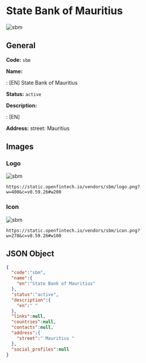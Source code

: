 
# State Bank of Mauritius 
![sbm](https://static.openfintech.io/vendors/sbm/logo.png?w=400&c=v0.59.26#w200)  

## General 
 
**Code:** `sbm` 
 
**Name:** 
 
:	[EN] State Bank of Mauritius 
 
**Status:** `active` 
 
**Description:** 
 
: [EN]   
 
**Address:** 
street:  Mauritius  

## Images 

### Logo 
 
![sbm](https://static.openfintech.io/vendors/sbm/logo.png?w=400&c=v0.59.26#w200)  

```
https://static.openfintech.io/vendors/sbm/logo.png?w=400&c=v0.59.26#w200
```  

### Icon 
 
![sbm](https://static.openfintech.io/vendors/sbm/icon.png?w=278&c=v0.59.26#w100)  

```
https://static.openfintech.io/vendors/sbm/icon.png?w=278&c=v0.59.26#w100
```  

## JSON Object 

```json
{
  "code":"sbm",
  "name":{
    "en":"State Bank of Mauritius"
  },
  "status":"active",
  "description":{
    "en":" "
  },
  "links":null,
  "countries":null,
  "contacts":null,
  "address":{
    "street":" Mauritius "
  },
  "social_profiles":null
}
```  
